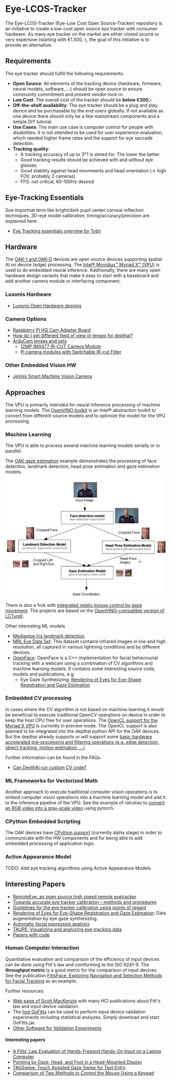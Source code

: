 # Eye-LCOS-Tracker

The Eye-LCOS-Tracker (Eye-Low Cost Open Source-Tracker) repository is an initiative to create a low-cost open source eye tracker with consumer hardware. As many eye tracker on the market are either closed source or very expensive (starting with €1.500,-), the goal of this initiative is to provide an alternative.

## Requirements

The eye tracker should fulfill the following requirements:

* **Open Source**: All elements of the tracking device (hardware, firmware, neural models, software, ...) should be open source to ensure community commitment and prevent vendor-lock-in.
* **Low Cost**: The overall cost of the tracker should be **below €300,-**
* **Off-the-shelf availability**: The eye tracker should be a plug and play device and be purchasable by the end users globally. If not available as one device there should only be a few mainstream components and a simple DIY tutorial.
* **Use Cases**: The main use case is computer control for people with disabilities. It is not intended to be used for user experience evaluation, which needed higher frame rates and the support for eye saccade detection.
* **Tracking quality**: 
    * A tracking accuracy of up to 3°? is aimed for. The lower the better.
    * Good tracking results should be achieved with and without eye glasses
    * Good stability against head movmeents and head orientation (-> high FOV, probably 2 cameras)
    * FPS: not critical, 60-100Hz desired
 

## Eye-Tracking Essentials

Soe importnat term like bright/dark pupil center corneal reflection techniques, 3D-eye model calibration, timing/accuracy/precision are explained here:

* [Eye Tracking essentials overview by Tobii](https://www.tobiipro.com/learn-and-support/learn/eye-tracking-essentials/)

## Hardware

The [OAK-1 and OAK-D](https://shop.luxonis.com/) devices are open source devices supporting spatial AI on device (edge) processing. The [Intel&reg; Movidius&trade; Myriad X&trade; (VPU)](https://www.intel.com/content/www/us/en/design/products-and-solutions/processors-and-chipsets/movidius-myriad-x-vision-processing-unit/technical-library.html?grouping=EMT_Content%20Type&sort=title:asc&filter=rdctopics:internetofthingsiot) is used to do embedded neural inference. Additionally, there are many open hardware design variants that make it easy to start with a baseboard and add another camera module or interfacing component.

### Luxonis Hardware

* [Luxonis Open Hardware designs](https://github.com/luxonis/depthai-hardware)

### Camera Options

* [Raspberry Pi HQ Cam Adapter Board](https://github.com/luxonis/depthai-hardware/tree/master/BW0253_R0M0E0_RPIHQ_ADAPTER)
* [How do I get different field of view or lenses for depthai?](https://docs.luxonis.com/en/latest/pages/faq/#how-do-i-get-different-field-of-view-or-lenses-for-depthai-and-megaai)
* [ArduCam lenses and sets](https://www.arducam.com/docs/lens/lens-products-from-arducam/)
  * [12MP IMX477 IR-CUT Camera Module](https://www.arducam.com/docs/cameras-for-raspberry-pi/native-raspberry-pi-cameras/12mp-imx477-camera-2/)
  * [Pi camera modules with Switchable IR-cut Filter](https://www.arducam.com/docs/cameras-for-raspberry-pi/noir-camera/)

### Other Embedded Vision HW

* [JeVois Smart Machine Vision Camera](http://jevois.org/)

## Approaches

The VPU is primarily intended for neural inference processing of machine learning models. The [OpenVINO toolkit](https://docs.openvinotoolkit.org/latest/index.html) is an Intel&reg; abstraction toolkit to convert from different source models and to optimize the model for the VPU processing.

### Machine Learning

The VPU is able to process several machine learning models serially or in parallel.

The [OAK gaze estimation](https://github.com/luxonis/depthai-experiments/tree/master/gen2-gaze-estimation) example demonstrates the processing of face detection, landmark detection, head pose estimation and gaze estimation models.

![Gaze estimation pipeline using several machine learning models](https://raw.githubusercontent.com/LCTyrell/Gaze_estimation/master/results/graph.jpeg)

There is also a fork with [integrated relativ mouse control by gaze movement](https://github.com/deinhofer/depthai-experiments/tree/madinaustria/gaze-estimation-mouse-controller/gen2-gaze-estimation).
The projects are based on the [OpenVINO-compatible version of LCTyrell](https://github.com/LCTyrell/Gaze_estimation).

Other interesting ML models

* [Mediapipe Iris landmark detection](https://google.github.io/mediapipe/solutions/iris.html)
* [MRL Eye Data Set](http://mrl.cs.vsb.cz/eyedataset): This dataset contains infrared images in low and high resolution, all captured in various lightning conditions and by different devices.
* [OpenFace](https://github.com/TadasBaltrusaitis/OpenFace): OpenFace is a C++ implementation for facial behaviourial tracking with a webcam using a combination of CV algorithms and machine learning models. It contains some interesting source code, models and publications, e.g.
  * Eye Gaze Synthesizing: [Rendering of Eyes for Eye-Shape Registration and Gaze Estimation](https://arxiv.org/pdf/1505.05916.pdf)

### Embedded CV processing

In cases where the CV algorithm is not based on machine-learning it would be beneficial to execute traditional OpenCV operations on device in order to keep the host CPU free for user operations. The [OpenCL support for the Myriad X VPU](https://docs.openvinotoolkit.org/latest/openvino_docs_IE_DG_Extensibility_DG_VPU_Kernel.html) is currently in preview mode. The OpenCL support is also planned to be integrated into the depthai python API for the OAK devices.
But the depthai already supports or will support some [basic hardware accelerated pre-processing and filtering operations (e.g. edge detection, object tracking, motion estimation, ...)](https://docs.luxonis.com/en/latest/pages/faq/#what-hardware-accelerated-capabilities-exist-in-depthai-and-or-megaai)

Further information can be found in the FAQs:
  * [Can DepthAI run custom CV code?](https://docs.luxonis.com/en/latest/pages/faq/#can-depthai-run-custom-cv-code-say-cv-code-from-pytorch)

### ML Frameworks for Vectorized Math

Another approach to execute traditional computer vision operations is to embed computer vision operations into a machine learning model and add it to the inference pipeline of the VPU. See the example of rahulrav to [convert an RGB video into a gray-scale video](https://rahulrav.com/blog/depthai_camera.html) using pytorch.

### CPython Embedded Scripting

The OAK devices have [CPython support](https://docs.luxonis.com/en/latest/pages/faq/#use-case-3-using-depthai-as-the-only-processor-on-a-device) (currently alpha stage) in order to communicate with the HW components and for being able to add embedded processing of application logic.

### Active Appearance Model

TODO: Add eye tracking algorithms using Active Appearance Models

## Interesting Papers

* [RemoteEye: an open source high speed remote eyetracker](publications/hospBRM2020RemoteEye.pdf)
* [Towards accurate eye tracker calibration – methods and procedures](publications/Towards_Accurate_Eye_Tracker_Calibration_-_Methods.pdf)
* [Guidelines for the eye tracker calibration using points of regard](publications/ITIB.pdf)
* [Rendering of Eyes for Eye-Shape Registration and Gaze Estimation](https://arxiv.org/pdf/1505.05916.pdf): Data augmentation by eye gaze synthesizing.
* [Automatic facial expression analysis](publications/Automatic_facial_expression_analysis.pdf)
* [TAUPE: Visualizing and analyzing eye-tracking data](https://www.researchgate.net/publication/259118316_TAUPE_Visualizing_and_analyzing_eye-tracking_data)
* [Papers with code](https://paperswithcode.com/methods)

### Human Computer Interaction

Quantitative evaluation and comparison of the efficiency of input devices can be done using Fitt's law and comforming to the ISO 9241-9. The **throughput metric** is a good metric for the comparison of input devices. See the publication [FittsFace: Exploring Navigation and Selection Methods for Facial Tracking](http://www.yorku.ca/mack/hcii2017.html) as an example.

Further resources:
* [Web page of Scott MacKenzie](http://www.yorku.ca/mack/) with many HCI publications about Fitt's law and input device validation.
* The [tool GoFitts](http://www.yorku.ca/mack/FittsLawSoftware/) can be used to perform input device validation experiments including statistical analyzes. Simply download and start GoFitts.jar.
* [Other Software for Validation Experiments](http://www.yorku.ca/mack/ExperimentSoftware/)

#### Interesting papers

* [A Fitts’ Law Evaluation of Hands-Freeand Hands-On Input on a Laptop Computer](http://www.yorku.ca/mack/hcii2019.pdf)
* [Pointing by Gaze, Head, and Foot in a Head-Mounted Display](http://www.yorku.ca/mack/etra2019a.pdf)
* [TAGSwipe: Touch Assisted Gaze Swipe for Text Entry](http://www.yorku.ca/mack/chi2020a.html)
* [Comparison of Two Methods to Control the Mouse Using a Keypad](http://www.yorku.ca/mack/icchp2016b.pdf)
